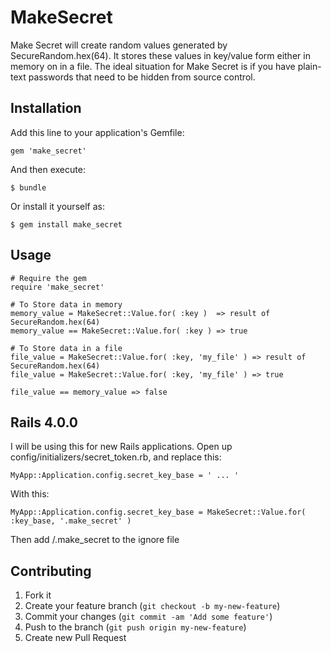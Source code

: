 # MakeSecret

Make Secret will create random values generated by SecureRandom.hex(64).
It stores these values in key/value form either in memory on in a file.
The ideal situation for Make Secret is if you have plain-text passwords that
need to be hidden from source control.

## Installation

Add this line to your application's Gemfile:

    gem 'make_secret'

And then execute:

    $ bundle

Or install it yourself as:

    $ gem install make_secret

## Usage

    # Require the gem
    require 'make_secret'

    # To Store data in memory
    memory_value = MakeSecret::Value.for( :key )  => result of SecureRandom.hex(64)
    memory_value == MakeSecret::Value.for( :key ) => true
    
    # To Store data in a file
    file_value = MakeSecret::Value.for( :key, 'my_file' ) => result of SecureRandom.hex(64)
    file_value = MakeSecret::Value.for( :key, 'my_file' ) => true
    
    file_value == memory_value => false
    
## Rails 4.0.0

I will be using this for new Rails applications.  Open up config/initializers/secret_token.rb, and replace this:

    MyApp::Application.config.secret_key_base = ' ... '

With this:

    MyApp::Application.config.secret_key_base = MakeSecret::Value.for( :key_base, '.make_secret' )

Then add /.make_secret to the ignore file

## Contributing

1. Fork it
2. Create your feature branch (`git checkout -b my-new-feature`)
3. Commit your changes (`git commit -am 'Add some feature'`)
4. Push to the branch (`git push origin my-new-feature`)
5. Create new Pull Request
